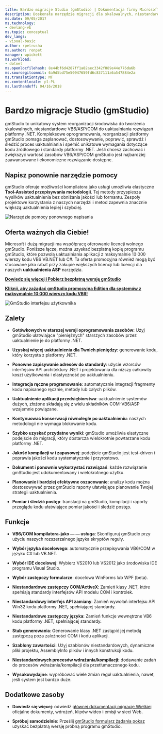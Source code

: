 ```yaml
---
title: Bardzo migracje Studio (gmStudio) | Dokumentacja firmy Microsoft
description: Doskonałe narzędzie migracji dla skalowalnych, niestandardowe VB6/ASP/COMM do uaktualniania rozwiązań platformy .NET
ms.date: 09/05/2017
ms.technology:
- devlang-vb
ms.topic: conceptual
dev_langs:
- visual-basic
author: rpetrusha
ms.author: ronpet
manager: wpickett
ms.workload:
- dotnet
ms.openlocfilehash: 8e44bf6d4287ff1a82aec3342f089e44e776da6b
ms.sourcegitcommit: 6a9d5bd75e50947659fd6c837111a6a547884e2a
ms.translationtype: MT
ms.contentlocale: pl-PL
ms.lasthandoff: 04/16/2018
---
```

# <a name="great-migrations-studio-gmstudio"></a>Bardzo migracje Studio (gmStudio)

gmStudio to unikatowy system reorganizacji środowiska do tworzenia skalowalnych, niestandardowe VB6/ASP/COM do uaktualniania rozwiązań platformy .NET. Kompleksowe oprogramowania, reorganizacji platformy gmStudio pomaga zaplanować, dostosowywanie, poprawić, sprawdź i śledzić proces uaktualniania i spełnić unikatowe wymagania dotyczące kodu źródłowego i standardy platformy .NET.  Jeśli chcesz zachować i zwiększyć wartość zasobów VB6/ASP/COM gmStudio jest najbardziej zaawansowane i ekonomiczne rozwiązanie dostępne. 

## <a name="the-tool-assisted-rewrite"></a>Napisz ponownie narzędzie pomocy

gmStudio oferuje możliwości kompilatora jako usługi umożliwia elastyczne **Tool-Assisted przepisywania metodologii**. Tej metody przyspiesza wysiłków uaktualnienia bez obniżania jakości lub formantu. Zespoły projektowe korzystania z naszych narzędzi i metod zapewnia znacznie większą uaktualnienia lepiej i szybciej.

![Narzędzie pomocy ponownego napisania](./media/tool-assisted-rewrite.png) 

## <a name="important-offer-for-you"></a>Oferta ważnych dla Ciebie!

Microsoft i dużą migracji ma współpracę oferowanie licencji wolnego gmStudio. Poniższe łącze, można uzyskać bezpłatną kopię programu gmStudio, które pozwolą uaktualniania aplikacji z maksymalnie 10 000 wierszy kodu VB6 VB.NET lub C#. Ta oferta promocyjna również mogą być stosowane jako rabat przy zakupie większych licencji lub licencji dla naszych **uaktualnienia ASP** narzędzia.

[**Dowiedz się więcej i Pobierz bezpłatną wersję gmStudio**](http://www.greatmigrations.com/resources/gmstudio-promotion.aspx)

[**Kliknij, aby zażądać gmStudio promocyjna Edition dla systemów z maksymalnie 10 000 wierszy kodu VB6!**](http://www.greatmigrations.com/resources/gmstudio-promotion.aspx)

![GmStudio interfejsu użytkownika](./media/gmstudio-ui.png) 

## <a name="benefits"></a>Zalety

- **Gotówkowych w starszej wersji oprogramowania zasobów**: Użyj gmStudio ułatwiające "pieniężnych" starszych zasobów przez uaktualnienie je do platformy .NET.

- **Uzyskaj więcej uaktualnienia dla Twoich pieniędzy**: generowanie kodu, który korzysta z platformy .NET.

- **Ponowne zapisywanie adresów do standardy**: użycie wzorców interfejsów API architektury .NET i projektowania dla niższy całkowity koszt użytkowania i elastyczność po uaktualnieniu.  

- **Integracja ręczne programowanie**: automatycznie integracji fragmenty kodu napisanego ręcznie, metody lub całych plików. 

- **Uaktualnienie aplikacji przedsiębiorstwa**: uaktualnienie systemów dużych, złożone składają się z wielu składników COM-VB6/ASP wzajemnie powiązane.

- **Kontynuować konserwacji równolegle po uaktualnieniu**: naszych metodologii nie wymaga blokowanie kodu.  

- **Szybko uzyskać przydatne wyniki**: gmStudio umożliwia elastyczne podejście do migracji, który dostarcza wielokrotnie powtarzane kodu platformy .NET.
 
- **Jakość kompilacji w i zapasowej**: podejście gmStudio jest test-driven i poprawia jakości kodu systematycznie i przyrostowo.

- **Dokument i ponownie wykorzystać rozwiązań**: każde rozwiązanie gmStudio jest udokumentowany i wielokrotnego użytku.

- **Planowanie i bardziej efektywne oszacowanie**: analizy kodu można dostosowywać przez gmStudio raporty ułatwiające planowanie Twojej strategii uaktualnienia.

- **Pomiar i śledzić postęp**: translacji na gmStudio, kompilacji i raporty przeglądu kodu ułatwiające pomiar jakości i śledzić postęp.

## <a name="features"></a>Funkcje

- **VB6/COM kompilatora-jako — — usługa**: Skonfiguruj gmStudio przy użyciu naszych rozszerzalnego języka skryptów reguły.

- **Wybór języka docelowego**: automatycznie przepisywania VB6/COM w języku C# lub VB.NET.

- **Wybór IDE docelowej**: Wybierz VS2010 lub VS2012 jako środowiska IDE programu Visual Studio.

- **Wybór zastępczy formularze**: docelowa WinForms lub WPF (beta).

- **Niestandardowe zastępczy COM/ActiveX**: Zamień klasy .NET, które spełniają standardy interfejsów API modelu COM i kontrolek.

- **Niestandardowy interfejs API zamiany**: Zamień wywołań interfejsu API Win32 kodu platformy .NET, spełniającej standardy.

- **Niestandardowe zastępczy języka**: Zamień funkcje wewnętrzne VB6 kodu platformy .NET, spełniającej standardy.

- **Stub generowania**: Generowanie klasy .NET zastąpić jej metodą zastępczą poza zależności COM i kodu aplikacji.

- **Szablony zawartości**: Użyj szablonów niestandardowych, dynamiczne pliki projektu, AssemblyInfo plików i innych konstrukcji kodu.

- **Niestandardowych procesów wdrażania/kompilacji**: dodawanie zadań do procesów wdrażania/kompilacji dla przetłumaczonego kodu.

- **Wysokowydajne**: wypróbować wiele zmian reguł uaktualnienia, nawet, jeśli system jest bardzo duże.

## <a name="additional-resources"></a>Dodatkowe zasoby

- **Dowiedz się więcej**: odwiedź [głównej dokumentacji migracje Wielkiej](https://www.greatmigrations.com/resources/documentation.aspx) oficjalne dokumenty, wdrożeń, klipów wideo i emisji w sieci Web.

- **Spróbuj samodzielnie**: Prześlij [gmStudio formularz żądania pokaz](http://www.greatmigrations.com/resources/gmstudio-promotion.aspx) uzyskać bezpłatną wersję próbną programu gmStudio.
  
